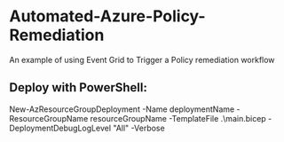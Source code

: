 # Automated-Azure-Policy-Remediation
An example of using Event Grid to Trigger a Policy remediation workflow

## Deploy with PowerShell:
New-AzResourceGroupDeployment -Name deploymentName -ResourceGroupName resourceGroupName -TemplateFile .\main.bicep -DeploymentDebugLogLevel "All" -Verbose
